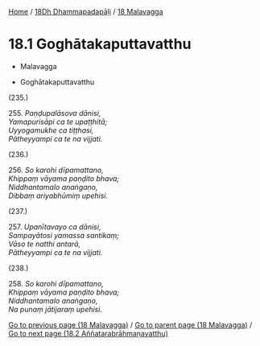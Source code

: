 
[Home](/) / [18Dh Dhammapadapāḷi](...md) / [18 Malavagga](../18Dh/18.md)

# 18.1 Goghātakaputtavatthu

* Malavagga

* Goghātakaputtavatthu

(235.)

255\. _Paṇḍupalāsova dānisi,_  
_Yamapurisāpi ca te upaṭṭhitā;_  
_Uyyogamukhe ca tiṭṭhasi,_  
_Pātheyyampi ca te na vijjati._  


(236.)

256\. _So karohi dīpamattano,_  
_Khippaṃ vāyama paṇḍito bhava;_  
_Niddhantamalo anaṅgaṇo,_  
_Dibbaṃ ariyabhūmiṃ upehisi._  


(237.)

257\. _Upanītavayo ca dānisi,_  
_Sampayātosi yamassa santikaṃ;_  
_Vāso te natthi antarā,_  
_Pātheyyampi ca te na vijjati._  


(238.)

258\. _So karohi dīpamattano,_  
_Khippaṃ vāyama paṇḍito bhava;_  
_Niddhantamalo anaṅgaṇo,_  
_Na punaṃ jātijaraṃ upehisi._  


[Go to previous page (18 Malavagga)](../18Dh/18.md) / [Go to parent page (18 Malavagga)](../18Dh/18.md) / [Go to next page (18.2 Aññatarabrāhmaṇavatthu)](18.2.md)


